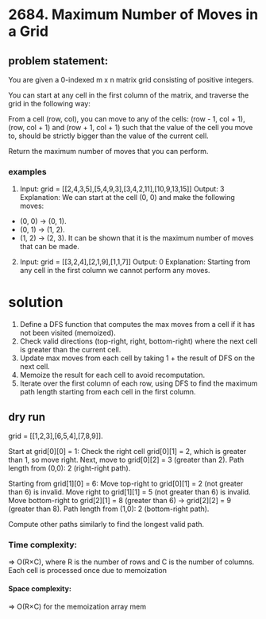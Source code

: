 # 2684. Maximum Number of Moves in a Grid

## problem statement:

You are given a 0-indexed m x n matrix grid consisting of positive integers.

You can start at any cell in the first column of the matrix, and traverse the grid in the following way:

From a cell (row, col), you can move to any of the cells: (row - 1, col + 1), (row, col + 1) and (row + 1, col + 1) such that the value of the cell you move to, should be strictly bigger than the value of the current cell.

Return the maximum number of moves that you can perform.

### examples
1) Input: grid = [[2,4,3,5],[5,4,9,3],[3,4,2,11],[10,9,13,15]]
Output: 3
Explanation: We can start at the cell (0, 0) and make the following moves:
- (0, 0) -> (0, 1).
- (0, 1) -> (1, 2).
- (1, 2) -> (2, 3).
It can be shown that it is the maximum number of moves that can be made.

2) Input: grid = [[3,2,4],[2,1,9],[1,1,7]]
Output: 0
Explanation: Starting from any cell in the first column we cannot perform any moves.

# solution
1) Define a DFS function that computes the max moves from a cell if it has not been visited (memoized).
2) Check valid directions (top-right, right, bottom-right) where the next cell is greater than the current cell.
3) Update max moves from each cell by taking 1 + the result of DFS on the next cell.
4) Memoize the result for each cell to avoid recomputation.
5) Iterate over the first column of each row, using DFS to find the maximum path length starting from each cell in the first column.

## dry run
grid = [[1,2,3],[6,5,4],[7,8,9]].

Start at grid[0][0] = 1:
Check the right cell grid[0][1] = 2, which is greater than 1, so move right.
Next, move to grid[0][2] = 3 (greater than 2).
Path length from (0,0): 2 (right-right path).

Starting from grid[1][0] = 6:
Move top-right to grid[0][1] = 2 (not greater than 6) is invalid.
Move right to grid[1][1] = 5 (not greater than 6) is invalid.
Move bottom-right to grid[2][1] = 8 (greater than 6) → grid[2][2] = 9 (greater than 8).
Path length from (1,0): 2 (bottom-right path).

Compute other paths similarly to find the longest valid path.

### Time complexity:
=> O(R×C), where R is the number of rows and C is the number of columns. Each cell is processed once due to memoization

#### Space complexity:
=> O(R×C) for the memoization array mem